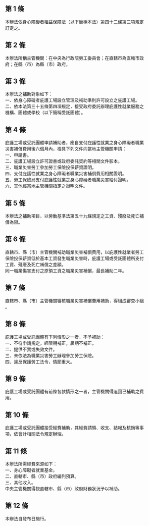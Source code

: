 第 1 條
-------
本辦法依身心障礙者權益保障法（以下簡稱本法）第四十二條第三項規定  
訂定之。

第 2 條
-------
本辦法所稱主管機關：在中央為行政院勞工委員會；在直轄市為直轄市政  
府；在縣（市）為縣（市）政府。

第 3 條
-------
本辦法之補助對象如下：  
一、依身心障礙者庇護工場設立管理及補助準則許可設立之庇護工場。  
二、依本法第三十五條第四項規定，接受政府委託辦理庇護性就業服務之  
    機構、團體或學校（以下簡稱受託團體）。

第 4 條
-------
庇護工場或受託團體申請補助者，應自支付庇護性就業之身心障礙者職業  
災害補償費用後六個月內，檢具下列文件向當地主管機關申請：  
一、申請書。  
二、庇護工場設立許可證書或政府委託契約等相關文件影本。  
三、職業災害勞工參加勞工保險投保薪資證明。  
四、支付庇護性就業之身心障礙者職業災害補償費用相關證明。  
五、勞工保險局支付庇護性就業之身心障礙者職業災害給付證明。  
六、其他經當地主管機關指定之證明文件。

第 5 條
-------
本辦法之補助項目，以勞動基準法第五十九條規定之工資、殘廢及死亡補  
償為限。

第 6 條
-------
直轄市、縣（市）主管機關補助職業災害補償費用，以庇護性就業者勞工  
保險投保薪資低於基本工資發生職業災害時，庇護工場或受託團體所支付  
工資、殘廢及死亡補償之差額。  
同一職業傷害支付之原領工資之職業災害補償，最長補助二年。

第 7 條
-------
直轄市、縣（市）主管機關審核職業災害補償費用補助，得組成審查小組  
。

第 8 條
-------
庇護工場或受託團體有下列情形之一者，不予補助：  
一、不符申請規定，經限期補正，屆期不補正。  
二、提供不實或失效文件。  
三、未依法為職業災害勞工辦理參加勞工保險。  
四、違反保護勞工法令，情節重大。

第 9 條
-------
庇護工場或受託團體有前條各款情形之一者，主管機關得追回已補助之費  
用。

第 10 條
--------
庇護工場或受託團體接受經費補助，其經費請領、收支、結報及核銷等事  
項，依會計相關法令規定辦理。

第 11 條
--------
本辦法所需經費來源如下：  
一、身心障礙者就業基金。  
二、直轄市、縣（市）政府編列預算。  
三、其他收入。  
中央主管機關得視直轄市、縣（市）政府財務狀況予以補助。

第 12 條
--------
本辦法自發布日施行。

